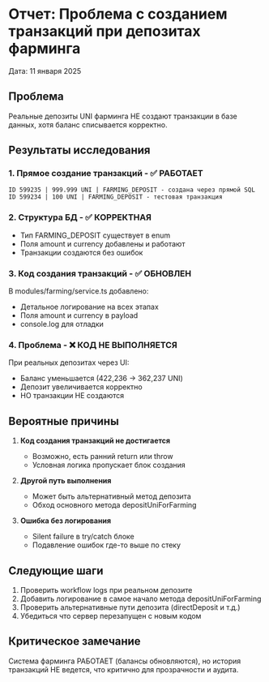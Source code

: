 # Отчет: Проблема с созданием транзакций при депозитах фарминга
Дата: 11 января 2025

## Проблема
Реальные депозиты UNI фарминга НЕ создают транзакции в базе данных, хотя баланс списывается корректно.

## Результаты исследования

### 1. Прямое создание транзакций - ✅ РАБОТАЕТ
```
ID 599235 | 999.999 UNI | FARMING_DEPOSIT - создана через прямой SQL
ID 599234 | 100 UNI | FARMING_DEPOSIT - тестовая транзакция
```

### 2. Структура БД - ✅ КОРРЕКТНАЯ
- Тип FARMING_DEPOSIT существует в enum
- Поля amount и currency добавлены и работают
- Транзакции создаются без ошибок

### 3. Код создания транзакций - ✅ ОБНОВЛЕН
В modules/farming/service.ts добавлено:
- Детальное логирование на всех этапах
- Поля amount и currency в payload
- console.log для отладки

### 4. Проблема - ❌ КОД НЕ ВЫПОЛНЯЕТСЯ
При реальных депозитах через UI:
- Баланс уменьшается (422,236 → 362,237 UNI)
- Депозит увеличивается корректно
- НО транзакции НЕ создаются

## Вероятные причины

1. **Код создания транзакций не достигается**
   - Возможно, есть ранний return или throw
   - Условная логика пропускает блок создания

2. **Другой путь выполнения**
   - Может быть альтернативный метод депозита
   - Обход основного метода depositUniForFarming

3. **Ошибка без логирования**
   - Silent failure в try/catch блоке
   - Подавление ошибок где-то выше по стеку

## Следующие шаги

1. Проверить workflow logs при реальном депозите
2. Добавить логирование в самое начало метода depositUniForFarming
3. Проверить альтернативные пути депозита (directDeposit и т.д.)
4. Убедиться что сервер перезапущен с новым кодом

## Критическое замечание
Система фарминга РАБОТАЕТ (балансы обновляются), но история транзакций НЕ ведется, что критично для прозрачности и аудита.